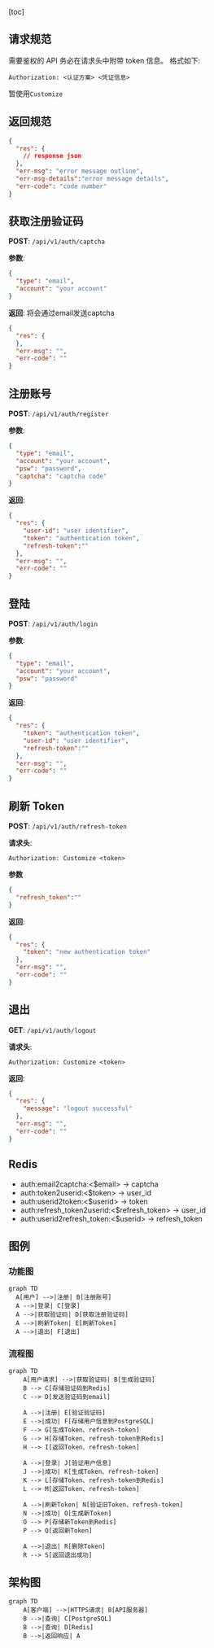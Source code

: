 [toc]

## 请求规范

需要鉴权的 API 务必在请求头中附带 token 信息。
格式如下:
```
Authorization: <认证方案> <凭证信息>
```
暂使用`Customize`
## 返回规范

```json
{
  "res": {
    // response json
  },
  "err-msg": "error message outline",
  "err-msg-details":"error message details",
  "err-code": "code number"
}
```

## 获取注册验证码

**POST**: `/api/v1/auth/captcha`

**参数**:

```json
{
  "type": "email",
  "account": "your account"
}
```

**返回**:
将会通过email发送captcha
```json
{
  "res": {
  },
  "err-msg": "",
  "err-code": ""
}
```

## 注册账号

**POST**: `/api/v1/auth/register`

**参数**:

```json
{
  "type": "email",
  "account": "your account",
  "psw": "password",
  "captcha": "captcha code"
}
```

**返回**:

```json
{
  "res": {
    "user-id": "user identifier",
    "token": "authentication token",
    "refresh-token":""
  },
  "err-msg": "",
  "err-code": ""
}
```

## 登陆

**POST**: `/api/v1/auth/login`

**参数**:

```json
{
  "type": "email",
  "account": "your account",
  "psw": "password"
}
```

**返回**:

```json
{
  "res": {
    "token": "authentication token",
    "user-id": "user identifier",
    "refresh-token":""
  },
  "err-msg": "",
  "err-code": ""
}
```

## 刷新 Token

**POST**: `/api/v1/auth/refresh-token`

**请求头**:

```
Authorization: Customize <token>
```
**参数**
```json
{
  "refresh_token":""
}
```
**返回**:

```json
{
  "res": {
    "token": "new authentication token"
  },
  "err-msg": "",
  "err-code": ""
}
```

## 退出

**GET**: `/api/v1/auth/logout`

**请求头**:

```
Authorization: Customize <token>
```

**返回**:

```json
{
  "res": {
    "message": "logout successful"
  },
  "err-msg": "",
  "err-code": ""
}
```



## Redis

- auth:email2captcha:<$email> -> captcha
- auth:token2userid:<$token> -> user_id
- auth:userid2token:<$userid> -> token
- auth:refresh_token2userid:<$refresh_token> -> user_id
- auth:userid2refresh_token:<$userid> -> refresh_token

## 图例
### 功能图
```mermaid
graph TD
  A[用户] -->|注册| B[注册账号]
  A -->|登录| C[登录]
  A -->|获取验证码| D[获取注册验证码]
  A -->|刷新Token| E[刷新Token]
  A -->|退出| F[退出]
```
### 流程图
```mermaid
graph TD
    A[用户请求] -->|获取验证码| B[生成验证码]
    B --> C[存储验证码到Redis]
    C --> D[发送验证码到email]

    A -->|注册| E[验证验证码]
    E -->|成功| F[存储用户信息到PostgreSQL]
    F --> G[生成Token、refresh-token]
    G --> H[存储Token、refresh-token到Redis]
    H --> I[返回Token、refresh-token]

    A -->|登录| J[验证用户信息]
    J -->|成功| K[生成Token、refresh-token]
    K --> L[存储Token、refresh-token到Redis]
    L --> M[返回Token、refresh-token]

    A -->|刷新Token| N[验证旧Token、refresh-token]
    N -->|成功| O[生成新Token]
    O --> P[存储新Token到Redis]
    P --> Q[返回新Token]

    A -->|退出| R[删除Token]
    R --> S[返回退出成功]
```
## 架构图
```mermaid
graph TD
    A[客户端] -->|HTTPS请求| B[API服务器]
    B -->|查询| C[PostgreSQL]
    B -->|查询| D[Redis]
    B -->|返回响应| A
```



